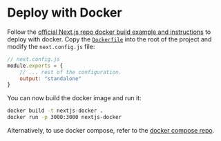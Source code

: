 # Deploy with Docker

Follow the [official Next.js repo docker build example and instructions](https://github.com/vercel/next.js/tree/canary/examples/with-docker) to deploy with docker. Copy the [`Dockerfile`](https://github.com/vercel/next.js/blob/canary/examples/with-docker/Dockerfile) into the root of the project and modify the `next.config.js` file:

```js
// next.config.js
module.exports = {
	// ... rest of the configuration.
	output: "standalone"
}
```

You can now build the docker image and run it:

```bash
docker build -t nextjs-docker .
docker run -p 3000:3000 nextjs-docker
```

Alternatively, to use docker compose, refer to the [docker compose repo](https://github.com/vercel/next.js/tree/canary/examples/with-docker-compose).
